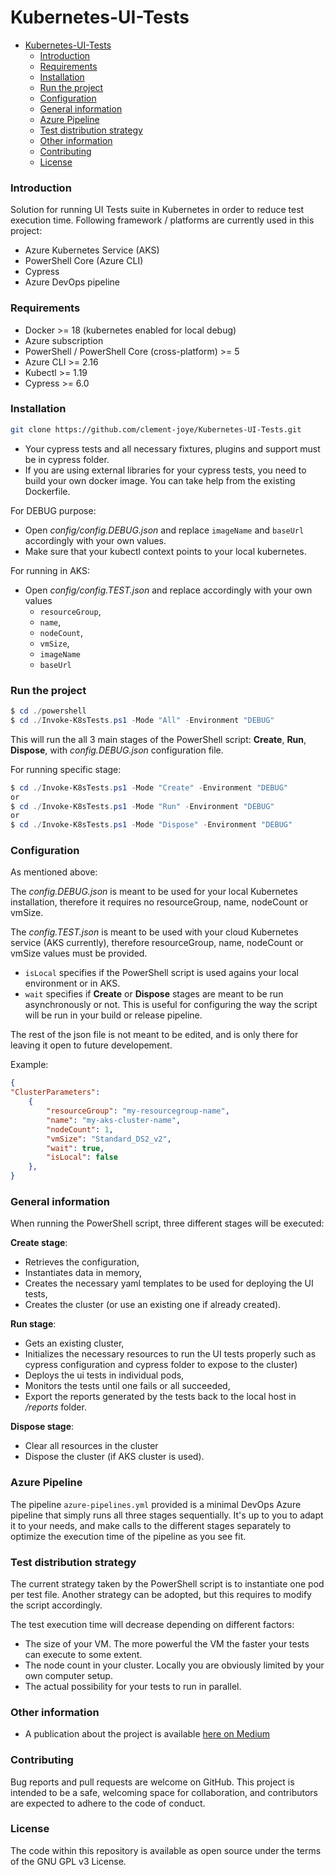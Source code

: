 # Kubernetes-UI-Tests

- [Kubernetes-UI-Tests](#kubernetes-ui-tests)
    - [Introduction](#introduction)
    - [Requirements](#requirements)
    - [Installation](#installation)
    - [Run the project](#run-the-project)
    - [Configuration](#configuration)
    - [General information](#general-information)
    - [Azure Pipeline](#azure-pipeline)
    - [Test distribution strategy](#test-distribution-strategy)
    - [Other information](#other-information)
    - [Contributing](#contributing)
    - [License](#license)

### Introduction

Solution for running UI Tests suite in Kubernetes in order to reduce test execution time. Following framework / platforms are currently used in this project:
- Azure Kubernetes Service (AKS)
- PowerShell Core (Azure CLI)
- Cypress
- Azure DevOps pipeline
  
### Requirements

- Docker >= 18 (kubernetes enabled for local debug) 
- Azure subscription
- PowerShell / PowerShell Core (cross-platform) >= 5
- Azure CLI >= 2.16
- Kubectl >= 1.19
- Cypress >= 6.0

### Installation

```bash
git clone https://github.com/clement-joye/Kubernetes-UI-Tests.git
```

- Your cypress tests and all necessary fixtures, plugins and support must be in cypress folder.
- If you are using external libraries for your cypress tests, you need to build your own docker image. You can take help from the existing Dockerfile.

For DEBUG purpose: 
- Open *config/config.DEBUG.json* and replace `imageName` and `baseUrl` accordingly with your own values. 
- Make sure that your kubectl context points to your local kubernetes.
  
For running in AKS:
- Open *config/config.TEST.json* and replace accordingly with your own values
  - `resourceGroup`, 
  - `name`, 
  - `nodeCount`, 
  - `vmSize`, 
  - `imageName` 
  - `baseUrl` 
  
### Run the project

```PowerShell prompt
$ cd ./powershell
$ cd ./Invoke-K8sTests.ps1 -Mode "All" -Environment "DEBUG"
```

This will run the all 3 main stages of the PowerShell script: **Create**, **Run**, **Dispose**, with *config.DEBUG.json* configuration file.

For running specific stage:
```PowerShell prompt
$ cd ./Invoke-K8sTests.ps1 -Mode "Create" -Environment "DEBUG"
or
$ cd ./Invoke-K8sTests.ps1 -Mode "Run" -Environment "DEBUG"
or
$ cd ./Invoke-K8sTests.ps1 -Mode "Dispose" -Environment "DEBUG"
```

### Configuration

As mentioned above: 

The *config.DEBUG.json* is meant to be used for your local Kubernetes installation, therefore it requires no resourceGroup, name, nodeCount or vmSize. 

The *config.TEST.json* is meant to be used with your cloud Kubernetes service (AKS currently), therefore  resourceGroup, name, nodeCount or vmSize values must be provided.

- `isLocal` specifies if the PowerShell script is used agains your local environment or in AKS.
- `wait` specifies if **Create** or **Dispose** stages are meant to be run asynchronously or not. This is useful for configuring the way the script will be run in your build or release pipeline.

The rest of the json file is not meant to be edited, and is only there for leaving it open to future developement.


Example:

```json
{
"ClusterParameters": 
    {
        "resourceGroup": "my-resourcegroup-name",
        "name": "my-aks-cluster-name",
        "nodeCount": 1,
        "vmSize": "Standard_DS2_v2",
        "wait": true,
        "isLocal": false
    },
}
```


### General information

When running the PowerShell script, three different stages will be executed:

**Create stage**: 
- Retrieves the configuration, 
- Instantiates data in memory, 
- Creates the necessary yaml templates to be used for deploying the UI tests,
- Creates the cluster (or use an existing one if already created).
  
**Run stage**:
- Gets an existing cluster,
- Initializes the necessary resources to run the UI tests properly such as cypress configuration and cypress folder to expose to the cluster)
- Deploys the ui tests in individual pods,
- Monitors the tests until one fails or all succeeded,
- Export the reports generated by the tests back to the local host in */reports* folder.

**Dispose stage**:
- Clear all resources in the cluster
- Dispose the cluster (if AKS cluster is used).



### Azure Pipeline

The pipeline `azure-pipelines.yml` provided is a minimal DevOps Azure pipeline that simply runs all three stages sequentially. It's up to you to adapt it to your needs, and make calls to the different stages separately to optimize the execution time of the pipeline as you see fit.



### Test distribution strategy

The current strategy taken by the PowerShell script is to instantiate one pod per test file. Another strategy can be adopted, but this requires to modify the script accordingly.
  
The test execution time will decrease depending on different factors:
- The size of your VM. The more powerful the VM the faster your tests can execute to some extent.
- The node count in your cluster. Locally you are obviously limited by your own computer setup.
- The actual possibility for your tests to run in parallel.



### Other information

- A publication about the project is available [here on Medium](clementjoye.medium.com/decrease-ui-tests-time-execution-f95eb141ec65)


### Contributing
Bug reports and pull requests are welcome on GitHub. This project is intended to be a safe, welcoming space for collaboration, and contributors are expected to adhere to the code of conduct.


### License
The code within this repository is available as open source under the terms of the GNU GPL v3 License.
